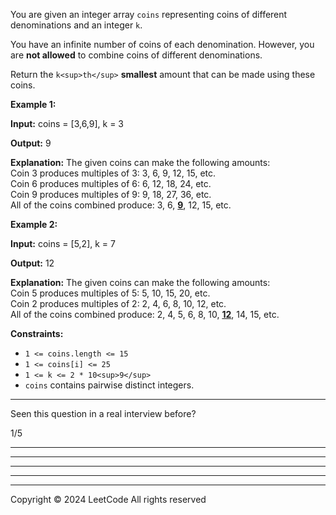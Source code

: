 You are given an integer array `coins` representing coins of different denominations and an integer `k`.

You have an infinite number of coins of each denomination. However, you are **not allowed** to combine coins of different denominations.

Return the `k<sup>th</sup>` **smallest** amount that can be made using these coins.

**Example 1:**

**Input:** coins = \[3,6,9\], k = 3

**Output:** 9

**Explanation:** The given coins can make the following amounts:  
Coin 3 produces multiples of 3: 3, 6, 9, 12, 15, etc.  
Coin 6 produces multiples of 6: 6, 12, 18, 24, etc.  
Coin 9 produces multiples of 9: 9, 18, 27, 36, etc.  
All of the coins combined produce: 3, 6, <u><strong>9</strong></u>, 12, 15, etc.

**Example 2:**

**Input:** coins = \[5,2\], k = 7

**Output:** 12

**Explanation:** The given coins can make the following amounts:  
Coin 5 produces multiples of 5: 5, 10, 15, 20, etc.  
Coin 2 produces multiples of 2: 2, 4, 6, 8, 10, 12, etc.  
All of the coins combined produce: 2, 4, 5, 6, 8, 10, <u><strong>12</strong></u>, 14, 15, etc.

**Constraints:**

- `1 <= coins.length <= 15`
- `1 <= coins[i] <= 25`
- `1 <= k <= 2 * 10<sup>9</sup>`
- `coins` contains pairwise distinct integers.

---

Seen this question in a real interview before?

1/5

---

---

---

---

---

Copyright ©️ 2024 LeetCode All rights reserved
